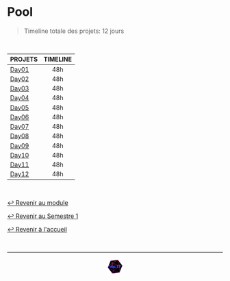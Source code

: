 # Pool

> Timeline totale des projets: 12 jours

<br>

<table align="center">
    <thead>
        <tr>
            <th>PROJETS</th>
            <th>TIMELINE</th>
        </tr>
    </thead>
    <tbody>
        <tr>
            <td rowspan="1"><a href="https://github.com/Studio-17/Epitech-Subjects/tree/main/Semestre_1/B-CPE-100/Pool/Day01">Day01</a></td>
            <td align="center">48h</td>
        </tr>
        <tr>
            <td rowspan="1"><a href="https://github.com/Studio-17/Epitech-Subjects/tree/main/Semestre_1/B-CPE-100/Pool/Day02">Day02</a></td>
            <td align="center">48h</td>
        </tr>
        <tr>
            <td rowspan="1"><a href="https://github.com/Studio-17/Epitech-Subjects/tree/main/Semestre_1/B-CPE-100/Pool/Day03">Day03</a></td>
            <td align="center">48h</td>
        </tr>
        <tr>
            <td rowspan="1"><a href="https://github.com/Studio-17/Epitech-Subjects/tree/main/Semestre_1/B-CPE-100/Pool/Day04">Day04</a></td>
            <td align="center">48h</td>
        </tr>
        <tr>
            <td rowspan="1"><a href="https://github.com/Studio-17/Epitech-Subjects/tree/main/Semestre_1/B-CPE-100/Pool/Day05">Day05</a></td>
            <td align="center">48h</td>
        </tr>
        <tr>
            <td rowspan="1"><a href="https://github.com/Studio-17/Epitech-Subjects/tree/main/Semestre_1/B-CPE-100/Pool/Day06">Day06</a></td>
            <td align="center">48h</td>
        </tr>
        <tr>
            <td rowspan="1"><a href="https://github.com/Studio-17/Epitech-Subjects/tree/main/Semestre_1/B-CPE-100/Pool/Day07">Day07</a></td>
            <td align="center">48h</td>
        </tr>
        <tr>
            <td rowspan="1"><a href="https://github.com/Studio-17/Epitech-Subjects/tree/main/Semestre_1/B-CPE-100/Pool/Day08">Day08</a></td>
            <td align="center">48h</td>
        </tr>
        <tr>
            <td rowspan="1"><a href="https://github.com/Studio-17/Epitech-Subjects/tree/main/Semestre_1/B-CPE-100/Pool/Day09">Day09</a></td>
            <td align="center">48h</td>
        </tr>
        <tr>
            <td rowspan="1"><a href="https://github.com/Studio-17/Epitech-Subjects/tree/main/Semestre_1/B-CPE-100/Pool/Day10">Day10</a></td>
            <td align="center">48h</td>
        </tr>
        <tr>
            <td rowspan="1"><a href="https://github.com/Studio-17/Epitech-Subjects/tree/main/Semestre_1/B-CPE-100/Pool/Day11">Day11</a></td>
            <td align="center">48h</td>
        </tr>
        <tr>
            <td rowspan="1"><a href="https://github.com/Studio-17/Epitech-Subjects/tree/main/Semestre_1/B-CPE-100/Pool/Day12">Day12</a></td>
            <td align="center">48h</td>
        </tr>
    </tbody>
</table>

</table>

<br>

[↩️ Revenir au module](https://github.com/Studio-17/Epitech-Subjects/tree/main/Semestre_1/B-CPE-100)

[↩️ Revenir au Semestre 1](https://github.com/Studio-17/Epitech-Subjects/tree/main/Semestre_1)

[↩️ Revenir à l'accueil](https://github.com/Studio-17/Epitech-Subjects)

<br>

---

<div align="center">

<a href="https://github.com/Studio-17" target="_blank"><img src="../../../voc17.gif" width="40"></a>

</div>
